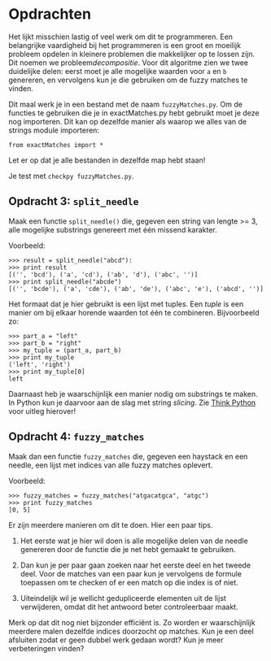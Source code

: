 # Opdrachten

Het lijkt misschien lastig of veel werk om dit te programmeren. Een belangrijke
vaardigheid bij het programmeren is een groot en moeilijk probleem opdelen in
kleinere problemen die makkelijker op te lossen zijn. Dit noemen we
probleem*decompositie*. Voor dit algoritme zien we twee duidelijke delen: eerst
moet je alle mogelijke waarden voor `a` en `b` genereren, en vervolgens kun je
die gebruiken om de fuzzy matches te vinden.

Dit maal werk je in een bestand met de naam `fuzzyMatches.py`. Om de functies te
gebruiken die je in exactMatches.py hebt gebruikt moet je deze nog importeren.
Dit kan op dezelfde manier als waarop we alles van de strings module importeren:

    from exactMatches import *

Let er op dat je alle bestanden in dezelfde map hebt staan!

Je test met `checkpy fuzzyMatches.py`.

## Opdracht 3: `split_needle`

Maak een functie `split_needle()` die, gegeven een string van lengte >= 3, alle
mogelijke substrings genereert met één missend karakter.

Voorbeeld:

    >>> result = split_needle("abcd"):
    >>> print result
    [('', 'bcd'), ('a', 'cd'), ('ab', 'd'), ('abc', '')]
    >>> print split_needle("abcde")
    [('', 'bcde'), ('a', 'cde'), ('ab', 'de'), ('abc', 'e'), ('abcd', '')]

Het formaat dat je hier gebruikt is een lijst met tuples. Een *tuple* is een manier om bij elkaar horende waarden tot één te combineren. Bijvoorbeeld zo:

    >>> part_a = "left"
    >>> part_b = "right"
    >>> my_tuple = (part_a, part_b)
    >>> print my_tuple
    ('left', 'right')
    >>> print my_tuple[0]
    left

Daarnaast heb je waarschijnlijk een manier nodig om substrings te maken. In Python kun je daarvoor aan de slag met string *slicing*. Zie [Think Python](http://greenteapress.com/thinkpython/html/thinkpython009.html#toc89) voor uitleg hierover!

## Opdracht 4: `fuzzy_matches`

Maak dan een functie `fuzzy_matches` die, gegeven een haystack en een needle,
een lijst met indices van alle fuzzy matches oplevert.

Voorbeeld:

    >>> fuzzy_matches = fuzzy_matches("atgacatgca", "atgc")
    >>> print fuzzy_matches
    [0, 5]

Er zijn meerdere manieren om dit te doen. Hier een paar tips.

1. Het eerste wat je hier wil doen is alle mogelijke delen van de needle genereren door de functie die je net hebt gemaakt te gebruiken.

2. Dan kun je per paar gaan zoeken naar het eerste deel en het tweede deel. Voor de matches van een paar kun je vervolgens de formule toepassen om te checken of er een match op die index is of niet.

3. Uiteindelijk wil je wellicht gedupliceerde elementen uit de lijst verwijderen, omdat dit het antwoord beter controleerbaar maakt.

Merk op dat dit nog niet bijzonder efficiënt is. Zo worden er waarschijnlijk
meerdere malen dezelfde indices doorzocht op matches. Kun je een deel afsluiten
zodat er geen dubbel werk gedaan wordt? Kun je meer verbeteringen vinden?
